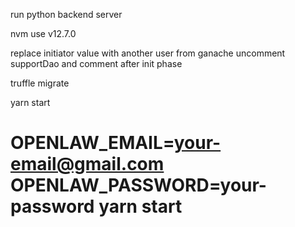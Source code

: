 run python backend server

nvm use v12.7.0

replace initiator value with another user from ganache
uncomment supportDao and comment after init phase

truffle migrate

yarn start

# OPENLAW_EMAIL=your-email@gmail.com OPENLAW_PASSWORD=your-password yarn start
